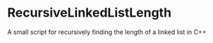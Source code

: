 # RecursiveLinkedListLength
A small script for recursively finding the length of a linked list in C++
